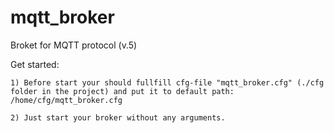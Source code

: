 # mqtt_broker
  Broket for MQTT protocol (v.5)

  Get started:
  
    1) Before start your should fullfill cfg-file "mqtt_broker.cfg" (./cfg folder in the project) and put it to default path: /home/cfg/mqtt_broker.cfg
    
    2) Just start your broker without any arguments.  
